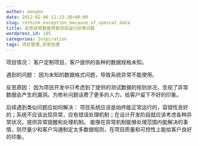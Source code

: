 ```yaml
---
author: wongoo
date: 2012-02-06 11:13:38+00:00
slug: rethink_exception_because_of_speical_data
title: 反思异常数据导致项目运行异常问题
wordpress_id: 185
categories: Inspiration
tags: 项目管理,异常处理
---
```


项目情况：
客户定制项目，客户提供的各种的数据规格未知。

遇到的问题：
因为未知的数据格式问题，导致系统异常不能使用。

反思原因：
因为项目开发中只考虑到了提供的测试数据的规则状况，忽视了异常数据会产生的漏洞。为修补问题话费了更多的人力，给客户留下不好的印象。

后续遇到类似问题应如何解决：
项目系统应该是始终能正常运行的，容错性良好的；系统不应该出现异常，应有错误处理机制；在设计开发阶段就应该考虑各种异常状况，提供异常提醒和处理机制。 
能够在异常机制能够处理范围内能解决的事情，则尽量少和客户沟通制定太多数据规则，在项目质量和可控性上能给客户良好的印象。


